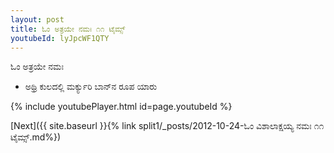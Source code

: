 ```yaml
---
layout: post
title: ಓಂ ಅತ್ರಯೇ ನಮಃ ೧೧ ಟೈಮ್ಸ್
youtubeId: lyJpcWF1QTY
---
```

 
 
 ಓಂ ಅತ್ರಯೇ ನಮಃ  
 
 -  ಅಥ್ರಿ ಕುಲದಲ್ಲಿ ಮರ್ಕ್ಯುರಿ ಬಾನ್‌ನ ರೂಪ ಯಾರು 
 
  
 
  
 
 
 
 
 
 


{% include youtubePlayer.html id=page.youtubeId %}
 
[Next]({{ site.baseurl }}{% link  split1/_posts/2012-10-24-ಓಂ ವಿಶಾಲಾಕ್ಷಯ್ಯ ನಮಃ ೧೧ ಟೈಮ್ಸ್.md%})
 
